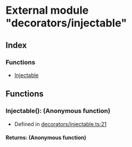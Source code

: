 # External module "decorators/injectable"


## Index

### Functions
* [Injectable](_decorators_injectable_.md#injectable)

## Functions

### Injectable(): (Anonymous function)
  
* Defined in [decorators/injectable.ts:21](https://github.com/igorzg/typeix/blob/master/src/decorators/injectable.ts#L21)

#### Returns: (Anonymous function)

